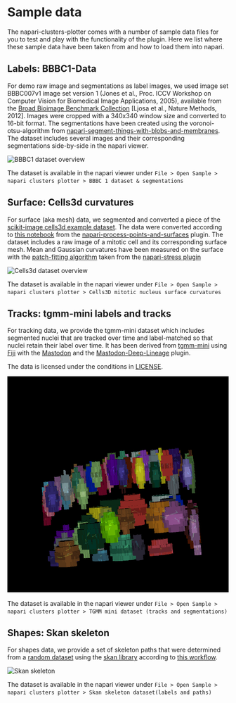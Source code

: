 # Sample data

The napari-clusters-plotter comes with a number of sample data files for you to test and play with the functionality of the plugin. Here we list where these sample data have been taken from and how to load them into napari.

## Labels: BBBC1-Data

For demo raw image and segmentations as label images, we used image set BBBC007v1 image set version 1 (Jones et al., Proc. ICCV Workshop on Computer Vision for Biomedical Image Applications, 2005), available from the [Broad Bioimage Benchmark Collection](https://bbbc.broadinstitute.org/BBBC007) [Ljosa et al., Nature Methods, 2012]. Images were cropped with a 340x340 window size and converted to 16-bit format. The segmentations have been created using the voronoi-otsu-algorithm from [napari-segment-things-with-blobs-and-membranes](https://github.com/haesleinhuepf/napari-segment-blobs-and-things-with-membranes). The dataset includes several images and their corresponding segmentations side-by-side in the napari viewer.

![BBBC1 dataset overview](./imgs/sample_data_bbbc1.gif)

The dataset is available in the napari viewer under `File > Open Sample > napari clusters plotter > BBBC 1 dataset & segmentations`

## Surface: Cells3d curvatures

For surface (aka mesh) data, we segmented and converted a piece of the [scikit-image cells3d example dataset](https://scikit-image.org/docs/stable/api/skimage.data.html#skimage.data.cells3d). The data were converted according to [this notebook](https://github.com/haesleinhuepf/napari-process-points-and-surfaces/blob/main/docs/demo.ipynb) from the [napari-process-points-and-surfaces](https://github.com/haesleinhuepf/napari-process-points-and-surfaces) plugin. The dataset includes a raw image of a mitotic cell and its corresponding surface mesh. Mean and Gaussian curvatures have been measured on the surface with the [patch-fitting algorithm](https://campaslab.github.io/napari-stress/05_API/measurements.html#napari_stress.measurements.calculate_patch_fitted_curvature_on_surface) taken from the [napari-stress plugin](https://github.com/campaslab/napari-stress)

![Cells3d dataset overview](./imgs/sample_data_cells3d.gif)

The dataset is available in the napari viewer under `File > Open Sample > napari clusters plotter > Cells3D mitotic nucleus surface curvatures`

## Tracks: tgmm-mini labels and tracks

For tracking data, we provide the tgmm-mini dataset which includes segmented nuclei that are tracked over time and label-matched so that nuclei retain their label over time. It has been derived from [tgmm-mini](https://github.com/mastodon-sc/mastodon-example-data/tree/master/tgmm-mini) using [Fiji](https://fiji.sc/) with the [Mastodon](https://mastodon.readthedocs.io/en/latest/) and the [Mastodon-Deep-Lineage](https://mastodon.readthedocs.io/en/latest/docs/partC/mastodon_deep_lineage.html) plugin.

The data is licensed under the conditions in [LICENSE](../../src/napari_clusters_plotter/sample_data/tracking_data/LICENSE).

![TGMM mini dataset overview](./imgs/sample_data_tgmm.gif)

The dataset is available in the napari viewer under `File > Open Sample > napari clusters plotter > TGMM mini dataset (tracks and segmentations)`

## Shapes: Skan skeleton

For shapes data, we provide a set of skeleton paths that were determined from a [random dataset](https://scikit-image.org/docs/stable/api/skimage.data.html#skimage.data.binary_blobs) using the [skan library](https://skeleton-analysis.org/stable/) according to [this workflow](https://skeleton-analysis.org/stable/examples/visualizing_3d_skeletons.html).

![Skan skeleton](./imgs/sample_data_skan_skeleton.gif)

The dataset is available in the napari viewer under `File > Open Sample > napari clusters plotter > Skan skeleton dataset(labels and paths)`
